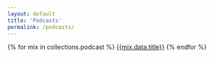 ```yaml
---
layout: default
title: 'Podcasts'
permalink: /podcasts/
---
```


{% for mix in collections.podcast %}
<a href="{{mix.url}}" title="{{mix.data.title}}">{{mix.data.title}}</a>
{% endfor %}
